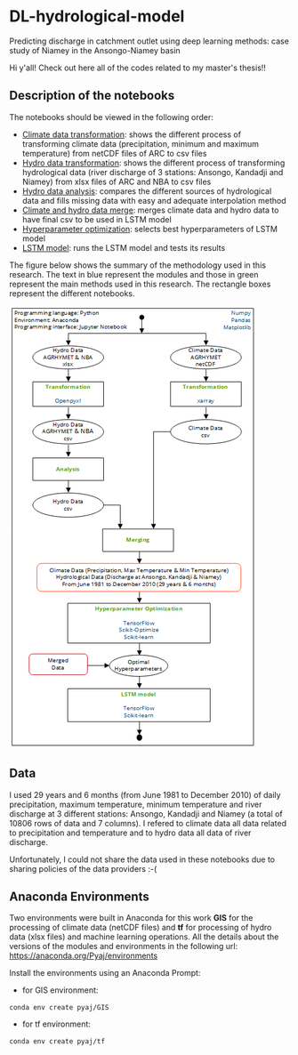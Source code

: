 # DL-hydrological-model
 Predicting discharge in catchment outlet using deep learning methods: case study of Niamey in the Ansongo-Niamey basin

Hi y'all! Check out here all of the codes related to my master's thesis!!

## Description of the notebooks

The notebooks should be viewed in the following order:

- [Climate data transformation](./1_climate_data_netcdf_to_csv.ipynb): shows the different process of transforming climate data (precipitation, minimum and maximum temperature) from netCDF files of ARC to csv files
- [Hydro data transformation](./2_hydro_data_xlsx_to_csv.ipynb): shows the different process of transforming hydrological data (river discharge of 3 stations: Ansongo, Kandadji and Niamey) from xlsx files of ARC and NBA to csv files
- [Hydro data analysis](./3_hydro_data_analysis.ipynb): compares the different sources of hydrological data and fills missing data with easy and adequate interpolation method
- [Climate and hydro data merge](./4_merge_climate_and_hydro_data.ipynb): merges climate data and hydro data to have final csv to be used in LSTM model
- [Hyperparameter optimization](./5_hyper_parameters_lstm.ipynb): selects best hyperparameters of LSTM model
- [LSTM model](./6_lstm_model.ipynb): runs the LSTM model and tests its results

The figure below shows the summary of the methodology used in this research. The text in blue represent the modules and those in green represent the main methods used in this research. The rectangle boxes represent the different notebooks.

![Methods](./images/method.png)


## Data

I used 29 years and 6 months (from June 1981 to December 2010) of daily precipitation, maximum temperature, minimum temperature and river discharge at 3 different stations: Ansongo, Kandadji and Niamey (a total of 10806 rows of data and 7 columns). I refered to climate data all data related to precipitation and temperature and to hydro data all data of river discharge.

Unfortunately, I could not share the data used in these notebooks due to sharing policies of the data providers :-(

## Anaconda Environments

Two environments were built in Anaconda for this work **GIS** for the processing of climate data (netCDF files) and **tf** for processing of hydro data (xlsx files) and machine learning operations. All the details about the versions of the modules and environments in the following url: https://anaconda.org/Pyaj/environments

Install the environments using an Anaconda Prompt:

- for GIS environment:
```
conda env create pyaj/GIS
```
- for tf environment:
```
conda env create pyaj/tf
```
